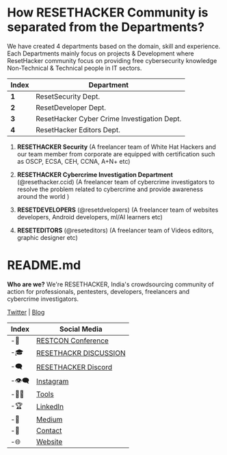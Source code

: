 # How RESETHACKER Community is separated from the Departments?

We have created 4 departments based on the domain, skill and experience.
Each Departments mainly focus on projects & Development where ResetHacker community focus on providing free cybersecurity knowledge Non-Technical & Technical people in IT sectors.

Index | Department 
--- | ---
**1** | ResetSecurity Dept.
**2** | ResetDeveloper Dept.
**3** | ResetHacker Cyber Crime Investigation Dept.
**4** | ResetHacker Editors Dept.


1. **RESETHACKER Security**
(A freelancer team of White Hat Hackers and our team member from corporate are equipped with certification such as OSCP, ECSA, CEH, CCNA, A+N+  etc)

2. **RESETHACKER Cybercrime Investigation Department** (@resethacker.ccid)
(A freelancer team of cybercrime investigators to resolve the problem related to cybercrime and provide awareness around the world )

3. **RESETDEVELOPERS** (@resetdvelopers)
(A freelancer team of websites developers, Android developers, ml/AI learners etc) 

4. **RESETEDITORS** (@reseteditors)
(A freelancer team of Videos editors, graphic designer etc)

# README.md
**Who are we?**
We're RESETHACKER, India's crowdsourcing community of action for professionals, pentesters, developers, freelancers and cybercrime investigators. 

[Twitter](https://twitter.com/resethacker) | [Blog](https://instagram.com/@resethacker/)

Index | Social Media
--- | ---
-📢 | [RESTCON Conference](https://youtube.com/playlist?list=PLNR8n-5bMyMOMHqJS2drxIA78IOPxTBCO) 
-🎓 | [RESETHACKR DISCUSSION](https://t.me/resethacker/) 
-🗨 | [RESETHACKER Discord](https://discord.gg/HbM3435JcX)
-👁️‍🗨️ | [Instagram ](https://instagram.com/@resethacker/) 
-👩‍💻 | [Tools](https://github.com/RESETHACKER) 
-🏆 | [LinkedIn](https://www.linkedin.com/in/RESETHACKER/) 
-💬 | [Medium](https://www.resethackerofficial.medium.com/)
-📩 | [Contact](resethackerteam@gmail.com)
-🌐 | [Website](https://resethacker.com/) 



